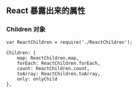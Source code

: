 ## React 暴露出来的属性

### Children 对象


```
var ReactChildren = require('./ReactChildren');

Children: {
    map: ReactChildren.map,
    forEach: ReactChildren.forEach,
    count: ReactChildren.count,
    toArray: ReactChildren.toArray,
    only: onlyChild
},

```

